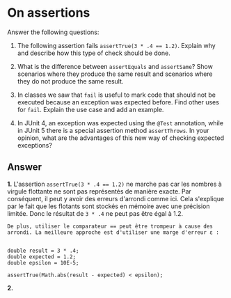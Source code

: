 # On assertions

Answer the following questions:

1. The following assertion fails `assertTrue(3 * .4 == 1.2)`. Explain why and describe how this type of check should be done.

2. What is the difference between `assertEquals` and `assertSame`? Show scenarios where they produce the same result and scenarios where they do not produce the same result.

3. In classes we saw that `fail` is useful to mark code that should not be executed because an exception was expected before. Find other uses for `fail`. Explain the use case and add an example.

4. In JUnit 4, an exception was expected using the `@Test` annotation, while in JUnit 5 there is a special assertion method `assertThrows`. In your opinion, what are the advantages of this new way of checking expected exceptions?

## Answer

**1.** L'assertion `assertTrue(3 * .4 == 1.2)` ne marche pas car les nombres à virgule flottante ne sont pas représentés de manière exacte. Par conséquent, il peut y avoir des erreurs d'arrondi comme ici. Cela s'explique par le fait que les flotants sont stockés en mémoire avec une précision limitée. Donc le résultat de `3 * .4` ne peut pas être égal à 1.2.
    
    De plus, utiliser le comparateur == peut être trompeur à cause des arrondi. La meilleure approche est d'utiliser une marge d'erreur ε :
    
    
    double result = 3 * .4;
    double expected = 1.2;
    double epsilon = 10E-5;
    
    assertTrue(Math.abs(result - expected) < epsilon);

**2.**

